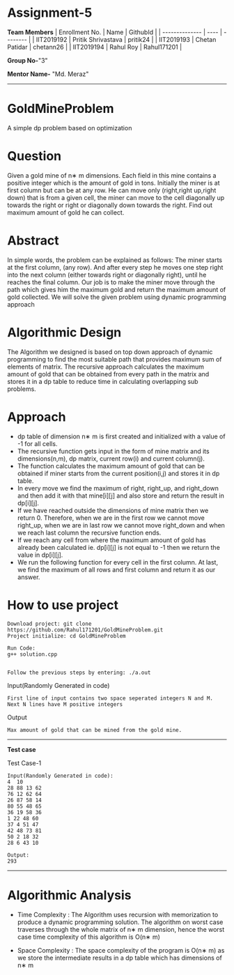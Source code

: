 # Assignment-5

**Team Members**
|   Enrollment No.  |   Name   | GithubId |
|   --------------  |   ----   | -------- |
|    IIT2019192  |   Pritik Shrivastava | pritik24 |
|    IIT2019193  |   Chetan Patidar | chetann26 | 
|    IIT2019194  |   Rahul Roy | Rahul171201  |

**Group No-**"3"

**Mentor Name-** "Md. Meraz"

---

# GoldMineProblem
A simple dp problem based on optimization

# Question
Given a gold mine of n∗ m dimensions. Each field in this mine contains a positive integer which is the amount of gold in tons. Initially the miner is at first column but can be at any row. He can move only (right,right up,right down) that is from a given cell, the miner can move to the cell diagonally up towards the right or right or diagonally down
towards the right. Find out maximum amount of gold he can collect.

# Abstract
In simple words, the problem can be explained as follows:
The miner starts at the first column, (any row). And after every step he moves one step right into the next column (either towards right or diagonally right), until he reaches
the final column. Our job is to make the miner move through the path which gives him the maximum gold and return the maximum amount of gold collected.
We will solve the given problem using dynamic programming approach

# Algorithmic Design
The Algorithm we designed is based on top down approach of dynamic programming to find the most suitable path that provides maximum sum of elements of matrix.
The recursive approach calculates the maximum amount of gold that can be obtained from every path in the matrix and stores it in a dp table to reduce time in calculating
overlapping sub problems.

# Approach
* dp table of dimension n∗ m is first created and initialized with a value of -1 for all cells.
* The recursive function gets input in the form of mine matrix and its dimensions(n,m), dp matrix, current row(i) and current column(j).
* The function calculates the maximum amount of gold that can be obtained if miner starts from the current position(i,j) and stores it in dp table.
* In every move we find the maximum of right, right_up, and right_down and then add it with that mine[i][j] and also store and return the result in dp[i][j].
* If we have reached outside the dimensions of mine matrix then we return 0. Therefore, when we are in the first row we cannot move right_up, when we are in last row we
cannot move right_down and when we reach last column the recursive function ends.
* If we reach any cell from where the maximum amount of gold has already been calculated ie. dp[i][j] is not equal to -1 then we return the value in dp[i][j].
* We run the following function for every cell in the first column. At last, we find the maximum of all rows and first column and return it as our answer.


# How to use project
```
Download project: git clone https://github.com/Rahul171201/GoldMineProblem.git
Project initialize: cd GoldMineProblem

Run Code:
g++ solution.cpp


Follow the previous steps by entering: ./a.out

```

Input(Randomly Generated in code)
```
First line of input contains two space seperated integers N and M.
Next N lines have M positive integers
```

Output
```
Max amount of gold that can be mined from the gold mine.
```
---


**Test case**

Test Case-1
```
Input(Randomly Generated in code):
4  10
28 88 13 62
76 12 62 64
26 87 58 14
80 55 48 65
36 19 58 36
1 22 48 60
37 4 51 47
42 48 73 81
50 2 18 32
28 6 43 10

Output:
293
```


---


# Algorithmic Analysis
* Time Complexity :
    The Algorithm uses recursion with memorization to produce a dynamic programming solution. The algorithm on worst case traverses through the whole
matrix of n∗ m dimension, hence the worst case time complexity of this algorithm is O(n∗ m)

* Space Complexity :
  The space complexity of the program is O(n∗ m) as we store the intermediate results in a dp table which has dimensions of n∗ m
  

